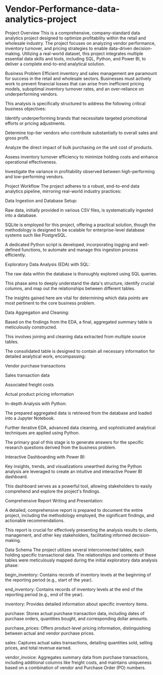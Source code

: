 # Vendor-Performance-data-analytics-project
Project Overview
This is a comprehensive, company-standard data analytics project designed to optimize profitability within the retail and wholesale industry. The project focuses on analyzing vendor performance, inventory turnover, and pricing strategies to enable data-driven decision-making. Utilizing a real-world dataset, this project integrates multiple essential data skills and tools, including SQL, Python, and Power BI, to deliver a complete end-to-end analytical solution.

Business Problem
Efficient inventory and sales management are paramount for success in the retail and wholesale sectors. Businesses must actively work to prevent financial losses that can arise from inefficient pricing models, suboptimal inventory turnover rates, and an over-reliance on underperforming vendors.

This analysis is specifically structured to address the following critical business objectives:

Identify underperforming brands that necessitate targeted promotional efforts or pricing adjustments.

Determine top-tier vendors who contribute substantially to overall sales and gross profit.

Analyze the direct impact of bulk purchasing on the unit cost of products.

Assess inventory turnover efficiency to minimize holding costs and enhance operational effectiveness.

Investigate the variance in profitability observed between high-performing and low-performing vendors.

Project Workflow
The project adheres to a robust, end-to-end data analytics pipeline, mirroring real-world industry practices:

Data Ingestion and Database Setup:

Raw data, initially provided in various CSV files, is systematically ingested into a database.

SQLite is employed for this project, offering a practical solution, though the methodology is designed to be scalable for enterprise-level database systems such like PostgreSQL.

A dedicated Python script is developed, incorporating logging and well-defined functions, to automate and manage this ingestion process efficiently.

Exploratory Data Analysis (EDA) with SQL:

The raw data within the database is thoroughly explored using SQL queries.

This phase aims to deeply understand the data's structure, identify crucial columns, and map out the relationships between different tables.

The insights gained here are vital for determining which data points are most pertinent to the core business problem.

Data Aggregation and Cleaning:

Based on the findings from the EDA, a final, aggregated summary table is meticulously constructed.

This involves joining and cleaning data extracted from multiple source tables.

The consolidated table is designed to contain all necessary information for detailed analytical work, encompassing:

Vendor purchase transactions

Sales transaction data

Associated freight costs

Actual product pricing information

In-depth Analysis with Python:

The prepared aggregated data is retrieved from the database and loaded into a Jupyter Notebook.

Further iterative EDA, advanced data cleaning, and sophisticated analytical techniques are applied using Python.

The primary goal of this stage is to generate answers for the specific research questions derived from the business problem.

Interactive Dashboarding with Power BI:

Key insights, trends, and visualizations unearthed during the Python analysis are leveraged to create an intuitive and interactive Power BI dashboard.

This dashboard serves as a powerful tool, allowing stakeholders to easily comprehend and explore the project's findings.

Comprehensive Report Writing and Presentation:

A detailed, comprehensive report is prepared to document the entire project, including the methodology employed, the significant findings, and actionable recommendations.

This report is crucial for effectively presenting the analysis results to clients, management, and other key stakeholders, facilitating informed decision-making.

Data Schema
The project utilizes several interconnected tables, each holding specific transactional data. The relationships and contents of these tables were meticulously mapped during the initial exploratory data analysis phase:

begin_inventory: Contains records of inventory levels at the beginning of the reporting period (e.g., start of the year).

end_inventory: Contains records of inventory levels at the end of the reporting period (e.g., end of the year).

inventory: Provides detailed information about specific inventory items.

purchase: Stores actual purchase transaction data, including dates of purchase orders, quantities bought, and corresponding dollar amounts.

purchase_prices: Offers product-level pricing information, distinguishing between actual and vendor purchase prices.

sales: Captures actual sales transactions, detailing quantities sold, selling prices, and total revenue earned.

vendor_invoice: Aggregates summary data from purchase transactions, including additional columns like freight costs, and maintains uniqueness based on a combination of vendor and Purchase Order (PO) numbers.
